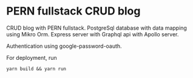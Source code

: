 # PERN fullstack CRUD blog
CRUD blog with PERN fullstack. PostgreSql database with data mapping using Mikro Orm. Express server with Graphql api with Apollo server.

Authentication using google-password-oauth.

For deployment, run
```
yarn build && yarn run
```